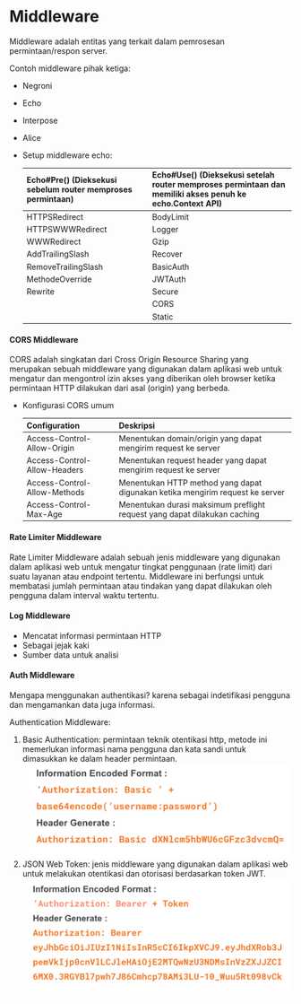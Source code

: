 # Middleware
Middleware adalah entitas yang terkait dalam pemrosesan permintaan/respon server.

Contoh middleware pihak ketiga:
- Negroni
- Echo
- Interpose
- Alice

- Setup middleware echo:

    | Echo#Pre() (Dieksekusi sebelum router memproses permintaan)   | Echo#Use() (Dieksekusi setelah router memproses permintaan dan memiliki akses penuh ke echo.Context API)|
    |-----------------|---------------------|
    | HTTPSRedirect          | BodyLimit         |
    | HTTPSWWWRedirect       | Logger  |
    | WWWRedirect         | Gzip  |
    | AddTrailingSlash          | Recover      |
    | RemoveTrailingSlash       | BasicAuth      |
    | MethodeOverride   | JWTAuth       |
    | Rewrite | Secure
    | |CORS
    | |Static

#### CORS Middleware
CORS adalah singkatan dari Cross Origin Resource Sharing yang merupakan sebuah middleware yang digunakan dalam aplikasi web untuk mengatur dan mengontrol izin akses yang diberikan oleh browser ketika permintaan HTTP dilakukan dari asal (origin) yang berbeda. 
- Konfigurasi CORS umum

   | Configuration   | Deskripsi |
    |-----------------|---------------------|
    | Access-Control-Allow-Origin          | Menentukan domain/origin yang dapat mengirim request ke server         |
    | Access-Control-Allow-Headers       | Menentukan request header yang dapat mengirim request ke server  |
    | Access-Control-Allow-Methods         | Menentukan HTTP method yang dapat digunakan ketika mengirim request ke server  |
    | Access-Control-Max-Age          | Menentukan durasi maksimum preflight request yang dapat dilakukan caching      

#### Rate Limiter Middleware
Rate Limiter Middleware adalah sebuah jenis middleware yang digunakan dalam aplikasi web untuk mengatur tingkat penggunaan (rate limit) dari suatu layanan atau endpoint tertentu. Middleware ini berfungsi untuk membatasi jumlah permintaan atau tindakan yang dapat dilakukan oleh pengguna dalam interval waktu tertentu.

#### Log Middleware
- Mencatat informasi permintaan HTTP
- Sebagai jejak kaki
- Sumber data untuk analisi

#### Auth Middleware
Mengapa menggunakan authentikasi? karena sebagai indetifikasi pengguna dan mengamankan data juga informasi. 

Authentication Middleware:
1. Basic Authentication: permintaan teknik otentikasi http, metode ini memerlukan informasi nama pengguna dan kata sandi untuk dimasukkan ke dalam header permintaan. 
![Alt text](image.png)
2. JSON Web Token: jenis middleware yang digunakan dalam aplikasi web untuk melakukan otentikasi dan otorisasi berdasarkan token JWT.
![Alt text](image-1.png)